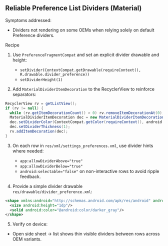 ## Reliable Preference List Dividers (Material)

Symptoms addressed:
- Dividers not rendering on some OEMs when relying solely on default Preference dividers.

Recipe
1) Use `PreferenceFragmentCompat` and set an explicit divider drawable and height:
   - `setDivider(ContextCompat.getDrawable(requireContext(), R.drawable.divider_preference))`
   - `setDividerHeight(1)`

2) Add `MaterialDividerItemDecoration` to the RecyclerView to reinforce separators:
```java
RecyclerView rv = getListView();
if (rv != null) {
  while (rv.getItemDecorationCount() > 0) rv.removeItemDecorationAt(0);
  MaterialDividerItemDecoration dec = new MaterialDividerItemDecoration(requireContext(), RecyclerView.VERTICAL);
  dec.setDividerColor(ContextCompat.getColor(requireContext(), android.R.color.darker_gray));
  dec.setDividerThickness(1);
  rv.addItemDecoration(dec);
}
```

3) On each row in `res/xml/settings_preferences.xml`, use divider hints where needed:
   - `app:allowDividerAbove="true"`
   - `app:allowDividerBelow="true"`
   - `android:selectable="false"` on non-interactive rows to avoid ripple feedback.

4) Provide a simple divider drawable `res/drawable/divider_preference.xml`:
```xml
<shape xmlns:android="http://schemas.android.com/apk/res/android" android:shape="rectangle">
  <size android:height="1dp"/>
  <solid android:color="@android:color/darker_gray"/>
</shape>
```

5) Verify on device:
- Open side sheet → list shows thin visible dividers between rows across OEM variants.


